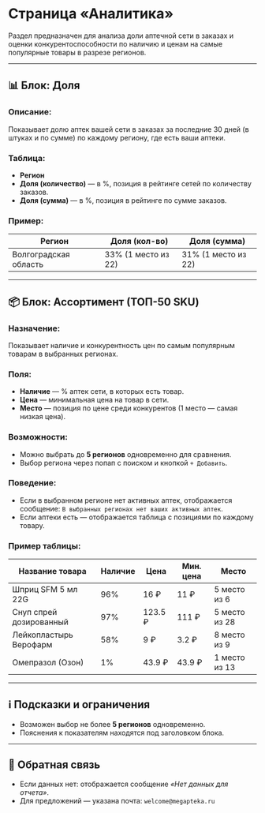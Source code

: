 # Страница «Аналитика»

Раздел предназначен для анализа доли аптечной сети в заказах и оценки конкурентоспособности по наличию и ценам на самые популярные товары в разрезе регионов.

---

## 📊 Блок: **Доля**

### Описание:

Показывает долю аптек вашей сети в заказах за последние 30 дней (в штуках и по сумме) по каждому региону, где есть ваши аптеки.

### Таблица:

* **Регион**
* **Доля (количество)** — в %, позиция в рейтинге сетей по количеству заказов.
* **Доля (сумма)** — в %, позиция в рейтинге по сумме заказов.

### Пример:

| Регион                | Доля (кол-во)       | Доля (сумма)        |
| --------------------- | ------------------- | ------------------- |
| Волгоградская область | 33% (1 место из 22) | 31% (1 место из 22) |

---

## 📦 Блок: **Ассортимент (ТОП-50 SKU)**

### Назначение:

Показывает наличие и конкурентность цен по самым популярным товарам в выбранных регионах.

### Поля:

* **Наличие** — % аптек сети, в которых есть товар.
* **Цена** — минимальная цена на товар в сети.
* **Место** — позиция по цене среди конкурентов (1 место — самая низкая цена).

### Возможности:

* Можно выбрать до **5 регионов** одновременно для сравнения.
* Выбор региона через попап с поиском и кнопкой `+ Добавить`.

### Поведение:

* Если в выбранном регионе нет активных аптек, отображается сообщение:
  `В выбранных регионах нет ваших активных аптек`.
* Если аптеки есть — отображается таблица с позициями по каждому товару.

### Пример таблицы:

| Название товара         | Наличие | Цена    | Мин. цена | Место         |
| ----------------------- | ------- | ------- | --------- | ------------- |
| Шприц SFM 5 мл 22G      | 96%     | 16 ₽    | 11 ₽      | 5 место из 6  |
| Снуп спрей дозированный | 97%     | 123.5 ₽ | 111 ₽     | 5 место из 28 |
| Лейкопластырь Верофарм  | 58%     | 9 ₽     | 3.2 ₽     | 8 место из 9  |
| Омепразол (Озон)        | 1%      | 43.9 ₽  | 43.9 ₽    | 1 место из 13 |

---

## ℹ️ Подсказки и ограничения

* Возможен выбор не более **5 регионов** одновременно.
* Пояснения к показателям находятся под заголовком блока.

---

## 📧 Обратная связь

* Если данных нет: отображается сообщение *«Нет данных для отчета»*.
* Для предложений — указана почта:
  `welcome@megapteka.ru`
